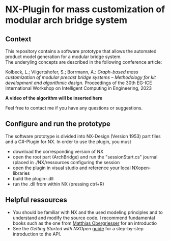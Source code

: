 # NX-Plugin for mass customization of modular arch bridge system

## Context

This repository contains a software prototype that allows the automated product model generation for a modular bridge system. \
The underyling concepts are described in the following conference article:

Kolbeck, L.; Vilgertshofer, S.; Borrmann, A.: _Graph-based mass customization of modular precast bridge systems – Methodology for kit development and algorithmic design._ 
Proceedings of the 30th EG-ICE International Workshop on Intelligent Computing in Engineering, 2023

**A video of the algorithm will be inserted here**

Feel free to contact me if you have any questions or suggestions.

## Configure and run the prototype
The software prototype is divided into NX-Design (Version 1953) part files and a C#-Plugin for NX. 
In order to use the plugin, you must
- download the corresponding version of NX 
- open the root part (ArchBridge) and run the "sessionStart.cs" journal (placed in ./NX/ressources configuring the session
- open the plugin in visual studio and reference your local NXopen-libraries
- build the plugin-.dll 
- run the .dll from within NX (pressing ctrl+R)

## Helpful ressources
- You should be familiar with NX and the used modeling principles and to understand and modify the source code. I recommend fundamental books such as the one from [Matthias Obergriesser](https://link.springer.com/book/10.1007/978-3-658-16782-0) for an introductio
- See the _Getting Started with NXOpen_ [guide](https://docs.plm.automation.siemens.com/data_services/resources/nx/11/nx_api/common/en_US/graphics/fileLibrary/nx/nxopen/nxopen_getting_started_v11.pdf) for a step-by-step introduction to the API.  

